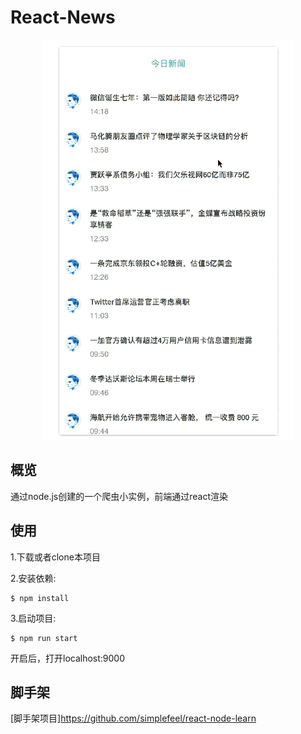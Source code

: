 # React-News

<div align="center"><img src='./news.gif'/></div>

## 概览
通过node.js创建的一个爬虫小实例，前端通过react渲染

## 使用

1.下载或者clone本项目

2.安装依赖:
```
$ npm install
```

3.启动项目:
```
$ npm run start
```

开启后，打开localhost:9000

## 脚手架

[脚手架项目]https://github.com/simplefeel/react-node-learn</br>


